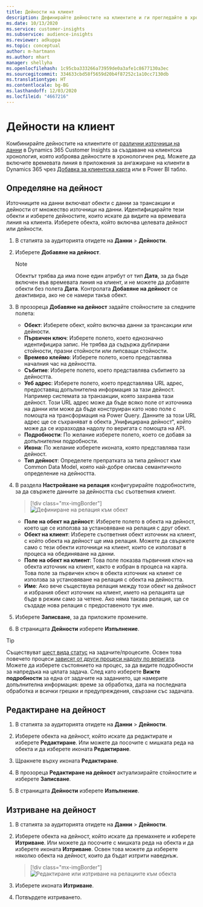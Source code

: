 ```yaml
---
title: Дейности на клиент
description: Дефинирайте дейностите на клиентите и ги прегледайте в хронологията на клиентите.
ms.date: 10/13/2020
ms.service: customer-insights
ms.subservice: audience-insights
ms.reviewer: adkuppa
ms.topic: conceptual
author: m-hartmann
ms.author: mhart
manager: shellyha
ms.openlocfilehash: 1c95cba333266a73959de0a3afe1c8677130a3ec
ms.sourcegitcommit: 334633cbd58f5659d20b4f87252c1a10cc7130db
ms.translationtype: HT
ms.contentlocale: bg-BG
ms.lasthandoff: 12/03/2020
ms.locfileid: "4667216"
---
```

# <a name="customer-activities"></a>Дейности на клиент

Комбинирайте дейностите на клиентите от [различни източници на данни](data-sources.md) в Dynamics 365 Customer Insights за създаване на клиентска хронология, която изброява дейностите в хронологичен ред. Можете да включите времевата линия в приложения за ангажиране на клиенти в Dynamics 365 чрез [Добавка за клиентска карта](customer-card-add-in.md) или в Power BI табло.

## <a name="define-an-activity"></a>Определяне на дейност

Източниците на данни включват обекти с данни за трансакции и дейности от множество източници на данни. Идентифицирайте тези обекти и изберете дейностите, които искате да видите на времевата линия на клиента. Изберете обекта, който включва целевата дейност или дейности.

1. В статията за аудиторията отидете на **Данни** > **Дейности**.

1. Изберете **Добавяне на дейност**.

   > [!NOTE]
   > Обектът трябва да има поне един атрибут от тип **Дата**, за да бъде включен във времевата линия на клиент, и не можете да добавяте обекти без полета **Дата**. Контролата **Добавяне на дейност** се деактивира, ако не се намери такъв обект.

1. В прозореца **Добавяне на дейност** задайте стойностите за следните полета:

   - **Обект**: Изберете обект, който включва данни за трансакции или дейности.
   - **Първичен ключ**: Изберете полето, което еднозначно идентифицира запис. Не трябва да съдържа дублирани стойности, празни стойности или липсващи стойности.
   - **Времево клеймо**: Изберете полето, което представлява началния час на дейността.
   - **Събитие**: Изберете полето, което представлява събитието за дейността.
   - **Уеб адрес**: Изберете полето, което представлява URL адрес, предоставящ допълнителна информация за тази дейност. Например системата за транзакции, която захранва тази дейност. Този URL адрес може да бъде всяко поле от източника на данни или може да бъде конструиран като ново поле с помощта на трансформация на Power Query. Данните за този URL адрес ще се съхраняват в обекта „Унифицирана дейност“, който може да се изразходва надолу по веригата с помощта на API.
   - **Подробности**: По желание изберете полето, което се добавя за допълнителни подробности.
   - **Икона**: По желание изберете иконата, която представлява тази дейност.
   - **Тип дейност**: Определете препратката за типа дейност към Common Data Model, която най-добре описва семантичното определение на дейността.

1. В раздела **Настройване на релация** конфигурирайте подробностите, за да свържете данните за дейността със съответния клиент.

   > [!div class="mx-imgBorder"]
   > ![Дефиниране на релация към обект](media/activities-entities-define.png "Дефиниране на релация към обект")

    - **Поле на обект на дейност**: Изберете полето в обекта на дейност, което ще се използва за установяване на релация с друг обект.
    - **Обект на клиент**: Изберете съответния обект източник на клиент, с който обекта на дейност ще има релация. Можете да свържете само с тези обекти източници на клиент, които се използват в процеса на обединяване на данни.
    - **Поле на обект на клиент**: Това поле показва първичния ключ на обекта източник на клиент, както е избран в процеса на карта. Това поле за първичен ключ в обекта източник на клиент се използва за установяване на релация с обекта на дейността.
    - **Име**: Ако вече съществува релация между този обект на дейност и избрания обект източник на клиент, името на релацията ще бъде в режим само за четене. Ако няма такава релация, ще се създаде нова релация с предоставеното тук име.

1. Изберете **Записване**, за да приложите промените.

1. В страницата **Дейности** изберете **Изпълнение**.

> [!TIP]
> Съществуват [шест вида статус](system.md#status-types) на задачите/процесите. Освен това повечето процеси [зависят от други процеси надолу по веригата](system.md#refresh-policies). Можете да изберете състоянието на процес, за да видите подробности за напредъка на цялата задача. След като изберете **Вижте подробности** за една от задачите на заданието, ще намерите допълнителна информация: време за обработка, дата на последната обработка и всички грешки и предупреждения, свързани със задачата.

## <a name="edit-an-activity"></a>Редактиране на дейност

1. В статията за аудиторията отидете на **Данни** > **Дейности**.

2. Изберете обекта на дейност, който искате да редактирате и изберете **Редактиране**. Или можете да посочите с мишката реда на обекта и да изберете иконата **Редактиране**.

3. Щракнете върху иконата **Редактиране**.

4. В прозореца **Редактиране на дейност** актуализирайте стойностите и изберете **Записване**.

5. В страницата **Дейности** изберете **Изпълнение**.

## <a name="delete-an-activity"></a>Изтриване на дейност

1. В статията за аудиторията отидете на **Данни** > **Дейности**.

2. Изберете обекта на дейност, който искате да премахнете и изберете **Изтриване**. Или можете да посочите с мишката реда на обекта и да изберете иконата **Изтриване**. Освен това можете да изберете няколко обекта на дейност, които да бъдат изтрити наведнъж.
   > [!div class="mx-imgBorder"]
   > ![Редактиране или изтриване на релациите към обекта](media/activities-entities-edit-delete.png "Редактиране или изтриване на релациите към обекта")

3. Изберете иконата **Изтриване**.

4. Потвърдете изтриването.
